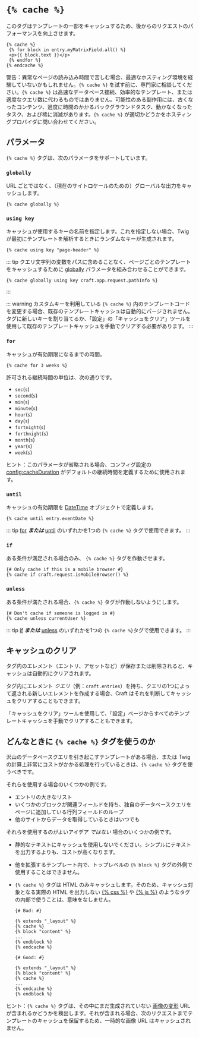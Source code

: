 # `{% cache %}`

このタグはテンプレートの一部をキャッシュするため、後からのリクエストのパフォーマンスを向上させます。

```twig
{% cache %}
 {% for block in entry.myMatrixField.all() %}
 <p>{{ block.text }}</p>
 {% endfor %}
{% endcache %}
```

警告：異常なページの読み込み時間で苦しむ場合、最適なホスティング環境を経験していないかもしれません。`{% cache %}` を試す前に、専門家に相談してください。`{% cache %}` は高速なデータベース接続、効率的なテンプレート、または適度なクエリ数に代わるものではありません。可能性のある副作用には、古くなったコンテンツ、過度に時間のかかるバックグラウンドタスク、動かなくなったタスク、および稀に消滅があります。`{% cache %}` が適切かどうかをホスティングプロバイダに問い合わせてください。

## パラメータ

`{% cache %}` タグは、次のパラメータをサポートしています。

### `globally`

URL ごとではなく、（現在のサイトロケールのための）グローバルな出力をキャッシュします。

```twig
{% cache globally %}
```

### `using key`

キャッシュが使用するキーの名前を指定します。これを指定しない場合、Twig が最初にテンプレートを解析するときにランダムなキーが生成されます。

```twig
{% cache using key "page-header" %}
```

::: tip
クエリ文字列の変数をパスに含めることなく、ページごとのテンプレートをキャッシュするために [globally](#globally) パラメータを組み合わせることができます。

```twig
{% cache globally using key craft.app.request.pathInfo %}
```

:::

::: warning
カスタムキーを利用している `{% cache %}` 内のテンプレートコードを変更する場合、既存のテンプレートキャッシュは自動的にパージされません。タグに新しいキーを割り当てるか、「設定」の「キャッシュをクリア」ツールを使用して既存のテンプレートキャッシュを手動でクリアする必要があります。
:::

### `for`

キャッシュが有効期限になるまでの時間。

```twig
{% cache for 3 weeks %}
```

許可される継続時間の単位は、次の通りです。

- `sec`(`s`)
- `second`(`s`)
- `min`(`s`)
- `minute`(`s`)
- `hour`(`s`)
- `day`(`s`)
- `fortnight`(`s`)
- `forthnight`(`s`)
- `month`(`s`)
- `year`(`s`)
- `week`(`s`)

ヒント：このパラメータが省略される場合、コンフィグ設定の <config:cacheDuration> がデフォルトの継続時間を定義するために使用されます。

### `until`

キャッシュの有効期限を [DateTime](http://php.net/manual/en/class.datetime.php) オブジェクトで定義します。

```twig
{% cache until entry.eventDate %}
```

::: tip
[for](#for)  **_または_** [ until](#until) のいずれかを1つの `{% cache %}` タグで使用できます。
:::

### `if`

ある条件が満足される場合のみ、 `{% cache %}` タグを作動させます。

```twig
{# Only cache if this is a mobile browser #}
{% cache if craft.request.isMobileBrowser() %}
```

### `unless`

ある条件が満たされる場合、`{% cache %}` タグが作動しないようにします。

```twig
{# Don't cache if someone is logged in #}
{% cache unless currentUser %}
```

::: tip
[if](#if)  **_または_** [ unless](#unless) のいずれかを1つの `{% cache %}`タグで使用できます。
:::

## キャッシュのクリア

タグ内のエレメント（エントリ、アセットなど）が保存または削除されると、キャッシュは自動的にクリアされます。

タグ内にエレメント _クエリ_（例：`craft.entries`）を持ち、クエリの1つによって返される新しいエレメントを作成する場合、Craft はそれを判断してキャッシュをクリアすることもできます。

「キャッシュをクリア」ツールを使用して、「設定」ページからすべてのテンプレートキャッシュを手動でクリアすることもできます。

## どんなときに `{% cache %}` タグを使うのか

沢山のデータベースクエリを引き起こすテンプレートがある場合、または Twig の計算上非常にコストがかかる処理を行っているときは、`{% cache %}` タグを使うべきです。

それらを使用する場合のいくつかの例です。

* エントリの大きなリスト
* いくつかのブロックが関連フィールドを持ち、独自のデータベースクエリをページに追加している行列フィールドのループ
* 他のサイトからデータを取得しているときはいつでも

それらを使用するのがよいアイデア _ではない_ 場合のいくつかの例です。

* 静的なテキストにキャッシュを使用しないでください。シンプルにテキストを出力するよりも、コストが高くなります。

* 他を拡張するテンプレート内で、トップレベルの `{% block %}` タグの外側で使用することはできません。

* `{% cache %}` タグは HTML のみキャッシュします。そのため、キャッシュ対象となる実際の HTML を出力しない [{% css %}](css.md) や [{% js %}](js.md) のようなタグの内部で使うことは、意味をなしません。

    ```twig
    {# Bad: #}
    
    {% extends "_layout" %}
    {% cache %}
    {% block "content" %}
    ...
    {% endblock %}
    {% endcache %}
    
    {# Good: #}
    
    {% extends "_layout" %}
    {% block "content" %}
    {% cache %}
    ...
    {% endcache %}
    {% endblock %}
    ```

ヒント：`{% cache %}` タグは、その中にまだ生成されていない [画像の変形](../../image-transforms.md) URL が含まれるかどうかを検出します。それが含まれる場合、次のリクエストまでテンプレートのキャッシュを保留するため、一時的な画像 URL はキャッシュされません。


